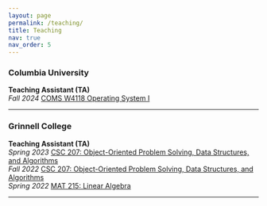 ```yaml
---
layout: page
permalink: /teaching/
title: Teaching
nav: true
nav_order: 5
---
```


### Columbia University

**Teaching Assistant (TA)**  
_Fall 2024_ [COMS W4118 Operating System I](https://www.cs.columbia.edu/~nieh/teaching/w4118/)

---

### Grinnell College

**Teaching Assistant (TA)**  
_Spring 2023_ [CSC 207: Object-Oriented Problem Solving, Data Structures, and Algorithms](https://eliott-fernanda.cs.grinnell.edu/home/207_java/)  
_Fall 2022_ [CSC 207: Object-Oriented Problem Solving, Data Structures, and Algorithms](https://jimenezp.cs.grinnell.edu/Courses/CSC207/2022Fa/syllabus/)  
_Spring 2022_ [MAT 215: Linear Algebra]()

---
